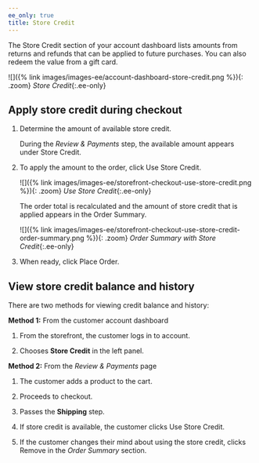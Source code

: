 ```yaml
---
ee_only: true
title: Store Credit
---
```


The Store Credit section of your account dashboard lists amounts from returns and refunds that can be applied to future purchases. You can also redeem the value from a gift card.

![]({% link images/images-ee/account-dashboard-store-credit.png %}){: .zoom}
_Store Credit_{:.ee-only}

## Apply store credit during checkout

1. Determine the amount of available store credit.

   During the _Review & Payments_ step, the available amount appears under Store Credit.

1. To apply the amount to the order, click <span class="btn">Use Store Credit</span>.

   ![]({% link images/images-ee/storefront-checkout-use-store-credit.png %}){: .zoom}
   _Use Store Credit_{:.ee-only}

   The order total is recalculated and the amount of store credit that is applied appears in the Order Summary.

   ![]({% link images/images-ee/storefront-checkout-use-store-credit-order-summary.png %}){: .zoom}
   _Order Summary with Store Credit_{:.ee-only}

1. When ready, click <span class="btn">Place Order</span>.

## View store credit balance and history

There are two methods for viewing credit balance and history:

**Method 1:** From the customer account dashboard

1. From the storefront, the customer logs in to account.

1. Chooses **Store Credit** in the left panel.

**Method 2:** From the _Review & Payments_ page

1. The customer adds a product to the cart.

1. Proceeds to checkout.

1. Passes the **Shipping** step.

1. If store credit is available, the customer clicks <span class="btn">Use Store Credit</span>.

1. If the customer changes their mind about using the store credit, clicks <span class="btn">Remove</span> in the _Order Summary_ section.